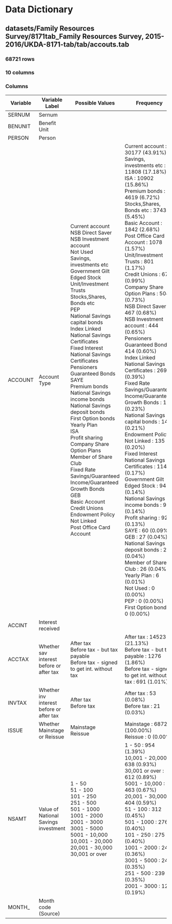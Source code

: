 # Data Dictionary

## datasets/Family Resources Survey/8171tab_Family Resources Survey, 2015-2016/UKDA-8171-tab/tab/accouts.tab

### 68721 rows

### 10 columns

### Columns

| Variable | Variable Label | Possible Values | Frequency |
| --- | --- | --- | --- |
| SERNUM | Sernum |  |  |
| BENUNIT | Benefit Unit |  |  |
| PERSON | Person |  |  |
| ACCOUNT | Account Type | Current account <br/>NSB Direct Saver <br/>NSB Investment account <br/>Not Used <br/>Savings, investments etc <br/>Government Gilt Edged Stock <br/>Unit/Investment Trusts <br/>Stocks,Shares, Bonds etc <br/>PEP <br/>National Savings capital bonds <br/>Index Linked National Savings Certificates <br/>Fixed Interest National Savings Certificates <br/>Pensioners Guaranteed Bonds <br/>SAYE <br/>Premium bonds <br/>National Savings income bonds <br/>National Savings deposit bonds <br/>First Option bonds <br/>Yearly Plan <br/>ISA <br/>Profit sharing <br/>Company Share Option Plans <br/>Member of Share Club <br/>Fixed Rate Savings/Guaranteed Income/Guaranteed Growth Bonds <br/>GEB <br/>Basic Account <br/>Credit Unions <br/>Endowment Policy Not Linked <br/>Post Office Card Account  | Current account : 30177 (43.91%)<br/>Savings, investments etc : 11808 (17.18%)<br/>ISA : 10902 (15.86%)<br/>Premium bonds : 4619 (6.72%)<br/>Stocks,Shares, Bonds etc : 3743 (5.45%)<br/>Basic Account : 1842 (2.68%)<br/>Post Office Card Account : 1078 (1.57%)<br/>Unit/Investment Trusts : 801 (1.17%)<br/>Credit Unions : 678 (0.99%)<br/>Company Share Option Plans : 504 (0.73%)<br/>NSB Direct Saver : 467 (0.68%)<br/>NSB Investment account : 444 (0.65%)<br/>Pensioners Guaranteed Bonds : 414 (0.60%)<br/>Index Linked National Savings Certificates : 269 (0.39%)<br/>Fixed Rate Savings/Guaranteed Income/Guaranteed Growth Bonds : 157 (0.23%)<br/>National Savings capital bonds : 144 (0.21%)<br/>Endowment Policy Not Linked : 135 (0.20%)<br/>Fixed Interest National Savings Certificates : 114 (0.17%)<br/>Government Gilt Edged Stock : 94 (0.14%)<br/>National Savings income bonds : 93 (0.14%)<br/>Profit sharing : 92 (0.13%)<br/>SAYE : 60 (0.09%)<br/>GEB : 27 (0.04%)<br/>National Savings deposit bonds : 27 (0.04%)<br/>Member of Share Club : 26 (0.04%)<br/>Yearly Plan : 6 (0.01%)<br/>Not Used : 0 (0.00%)<br/>PEP : 0 (0.00%)<br/>First Option bonds : 0 (0.00%) |
| ACCINT | Interest received |  |  |
| ACCTAX | Whether sav interest before or after tax | After tax <br/>Before tax - but tax payable <br/>Before tax - signed to get int. without tax  | After tax : 14523 (21.13%)<br/>Before tax - but tax payable : 1276 (1.86%)<br/>Before tax - signed to get int. without tax : 691 (1.01%) |
| INVTAX | Whether inv interest before or after tax | After tax <br/>Before tax  | After tax : 53 (0.08%)<br/>Before tax : 21 (0.03%) |
| ISSUE | Whether Mainstage or Reissue | Mainstage <br/>Reissue  | Mainstage : 68721 (100.00%)<br/>Reissue : 0 (0.00%) |
| NSAMT | Value of National Savings investment | 1 - 50 <br/>51 - 100 <br/>101 - 250 <br/>251 - 500 <br/>501 - 1000 <br/>1001 - 2000 <br/>2001 - 3000 <br/>3001 - 5000 <br/>5001 - 10,000 <br/>10,001 - 20,000 <br/>20,001 - 30,000 <br/>30,001 or over  | 1 - 50 : 954 (1.39%)<br/>10,001 - 20,000 : 638 (0.93%)<br/>30,001 or over : 612 (0.89%)<br/>5001 - 10,000 : 463 (0.67%)<br/>20,001 - 30,000 : 404 (0.59%)<br/>51 - 100 : 312 (0.45%)<br/>501 - 1000 : 276 (0.40%)<br/>101 - 250 : 275 (0.40%)<br/>1001 - 2000 : 244 (0.36%)<br/>3001 - 5000 : 241 (0.35%)<br/>251 - 500 : 239 (0.35%)<br/>2001 - 3000 : 129 (0.19%) |
| MONTH_ | Month code (Source) |  |  |
